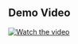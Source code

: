 ## Demo Video

[![Watch the video](https://media.licdn.com/dms/image/v2/D5612AQGWpFM-s5x6oQ/article-cover_image-shrink_720_1280/article-cover_image-shrink_720_1280/0/1713394956636?e=2147483647&v=beta&t=vtr-XbxxW2XuCPeQO_Zj7bWAKIOpg13XyX4MKmYN6z0)](https://res.cloudinary.com/dhpe0g5zg/video/upload/v1727348391/23_Feed___LinkedIn_-_Google_Chrome_2024-09-26_16-24-03_f3s7e6.mp4)


